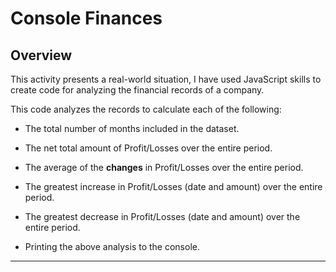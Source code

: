 # Console Finances


## Overview
 
This activity presents a real-world situation, I have used JavaScript skills to create code for analyzing the financial records of a company. 

This code analyzes the records to calculate each of the following:

* The total number of months included in the dataset.

* The net total amount of Profit/Losses over the entire period.

* The average of the **changes** in Profit/Losses over the entire period.

* The greatest increase in Profit/Losses (date and amount) over the entire period.

* The greatest decrease in Profit/Losses (date and amount) over the entire period.

* Printing the above analysis to the console.

---

